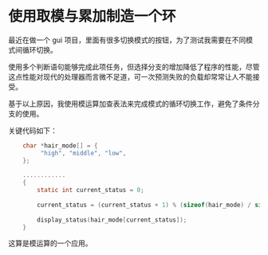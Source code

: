 # 使用取模与累加制造一个环

最近在做一个 gui 项目，里面有很多切换模式的按钮，为了测试我需要在不同模式间循环切换。

使用多个判断语句能够完成此项任务，但选择分支的增加降低了程序的性能，尽管这点性能对现代的处理器而言微不足道，可一次预测失败的负载却常常让人不能接受。

基于以上原因，我使用模运算加查表法来完成模式的循环切换工作，避免了条件分支的使用。

关键代码如下：

```c
    char *hair_mode[] = {
         "high", "middle", "low",
    };
    
    ............
    {
        static int current_status = 0;
        
        current_status = (current_status + 1) % (sizeof(hair_mode) / sizeof(hair_mode[0]));
    
        display_status(hair_mode[current_status]);
    }
```
这算是模运算的一个应用。

